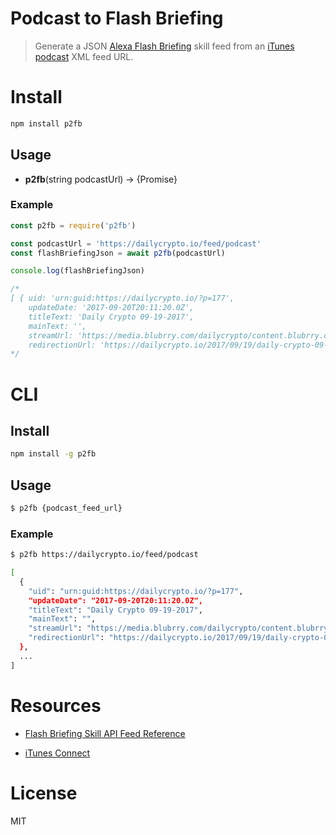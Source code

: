 # Podcast to Flash Briefing

> Generate a JSON [Alexa Flash Briefing](https://developer.amazon.com/public/solutions/alexa/alexa-skills-kit/docs/flash-briefing-skill-api-feed-reference) skill feed from an [iTunes podcast](http://itunespartner.apple.com/en/podcasts/overview) XML feed URL.

# Install

```bash
npm install p2fb
```

## Usage

- **p2fb**(string podcastUrl) -> {Promise}


### Example

```javascript
const p2fb = require('p2fb')

const podcastUrl = 'https://dailycrypto.io/feed/podcast'
const flashBriefingJson = await p2fb(podcastUrl)

console.log(flashBriefingJson)

/*
[ { uid: 'urn:guid:https://dailycrypto.io/?p=177',
    updateDate: '2017-09-20T20:11:20.0Z',
    titleText: 'Daily Crypto 09-19-2017',
    mainText: '',
    streamUrl: 'https://media.blubrry.com/dailycrypto/content.blubrry.com/dailycrypto/Daily_Crypto_09-19-2017.mp3',
    redirectionUrl: 'https://dailycrypto.io/2017/09/19/daily-crypto-09-19-2017/' }, ... ]
*/
```

# CLI

## Install

```bash
npm install -g p2fb
```

## Usage

```bash
$ p2fb {podcast_feed_url}
```

### Example

```bash
$ p2fb https://dailycrypto.io/feed/podcast

[
  {
    "uid": "urn:guid:https://dailycrypto.io/?p=177",
    "updateDate": "2017-09-20T20:11:20.0Z",
    "titleText": "Daily Crypto 09-19-2017",
    "mainText": "",
    "streamUrl": "https://media.blubrry.com/dailycrypto/content.blubrry.com/dailycrypto/Daily_Crypto_09-19-2017.mp3",
    "redirectionUrl": "https://dailycrypto.io/2017/09/19/daily-crypto-09-19-2017/"
  },
  ...
]
```

# Resources

- [Flash Briefing Skill API Feed Reference](https://developer.amazon.com/public/solutions/alexa/alexa-skills-kit/docs/flash-briefing-skill-api-feed-reference)

- [iTunes Connect](http://itunespartner.apple.com/en/podcasts/overview)

# License

MIT
